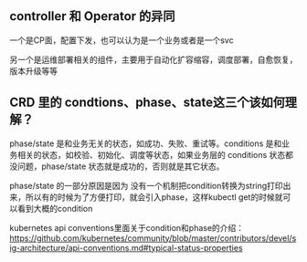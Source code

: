 ## controller 和 Operator 的异同

一个是CP面，配置下发，也可以认为是一个业务或者是一个svc

另一个是运维部署相关的组件，主要用于自动化扩容缩容，调度部署，自愈恢复，版本升级等等

## CRD 里的 condtions、phase、state这三个该如何理解？

phase/state 是和业务无关的状态，如成功、失败、重试等。conditions 是和业务相关的状态，如校验、初始化、调度等状态，如果业务层的 conditions 状态都没问题，phase/state 状态就是成功的，否则就是其它状态。

phase/state 的一部分原因是因为 没有一个机制把condition转换为string打印出来，所以有的时候为了方便打印，就会引入phase，这样kubectl get的时候就可以看到大概的condition

kubernetes api conventions里面关于condition和phase的介绍：https://github.com/kubernetes/community/blob/master/contributors/devel/sig-architecture/api-conventions.md#typical-status-properties